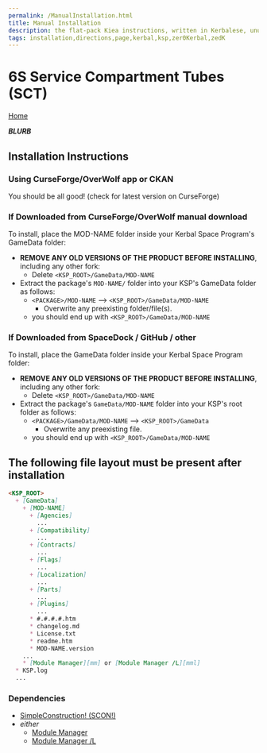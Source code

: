```yaml
---
permalink: /ManualInstallation.html
title: Manual Installation
description: the flat-pack Kiea instructions, written in Kerbalese, unusally present
tags: installation,directions,page,kerbal,ksp,zer0Kerbal,zedK
---
```


<!-- ManualInstallation.md v1.1.7.0
6S Service Compartment Tubes (SCT)
created: 01 Oct 2019
updated: 18 Apr 2022 -->

<!-- based upon work by Lisias -->

# 6S Service Compartment Tubes (SCT)

[Home](./index.md)

***BLURB***

## Installation Instructions

### Using CurseForge/OverWolf app or CKAN

You should be all good! (check for latest version on CurseForge)

### If Downloaded from CurseForge/OverWolf manual download

To install, place the MOD-NAME folder inside your Kerbal Space Program's GameData folder:

* **REMOVE ANY OLD VERSIONS OF THE PRODUCT BEFORE INSTALLING**, including any other fork:
  * Delete `<KSP_ROOT>/GameData/MOD-NAME`
* Extract the package's `MOD-NAME/` folder into your KSP's GameData folder as follows:
  * `<PACKAGE>/MOD-NAME` --> `<KSP_ROOT>/GameData/MOD-NAME`
    * Overwrite any preexisting folder/file(s).
  * you should end up with `<KSP_ROOT>/GameData/MOD-NAME`

### If Downloaded from SpaceDock / GitHub / other

To install, place the GameData folder inside your Kerbal Space Program folder:

* **REMOVE ANY OLD VERSIONS OF THE PRODUCT BEFORE INSTALLING**, including any other fork:
  * Delete `<KSP_ROOT>/GameData/MOD-NAME`
* Extract the package's `GameData/MOD-NAME` folder into your KSP's root folder as follows:
  * `<PACKAGE>/GameData/MOD-NAME` --> `<KSP_ROOT>/GameData`
    * Overwrite any preexisting file.
  * you should end up with `<KSP_ROOT>/GameData/MOD-NAME`

## The following file layout must be present after installation

```markdown
<KSP_ROOT>
  + [GameData]
    + [MOD-NAME]
      + [Agencies]
        ...
      + [Compatibility]
        ...
      + [Contracts]
        ...
      + [Flags]
        ...
      + [Localization]
        ...
      + [Parts]
        ...
      + [Plugins]
        ...
      * #.#.#.#.htm
      * changelog.md
      * License.txt
      * readme.htm
      * MOD-NAME.version
    ...
    * [Module Manager][mm] or [Module Manager /L][mml]
  * KSP.log
  ...
```

### Dependencies

* [SimpleConstruction! (SCON!)][SCON]
* *either*
  * [Module Manager][mm]
  * [Module Manager /L][mml]

[SCON]: https://forum.kerbalspaceprogram.com/index.php?/topic/191424-* "SimpleConstruction! (SCON!)"
[mm]: https://forum.kerbalspaceprogram.com/index.php?/topic/50533-*/ "Module Manager"
[mml]: https://github.com/net-lisias-ksp/ModuleManager "Module Manager /L"

